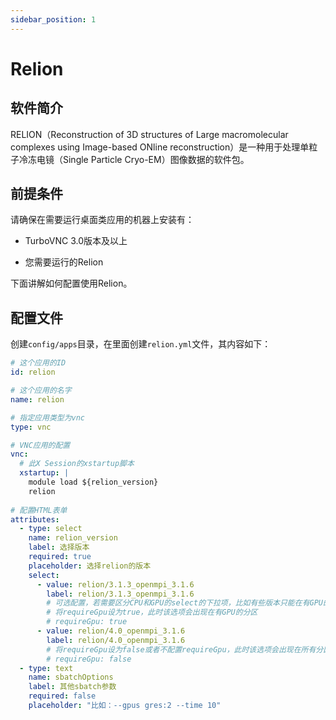 ```yaml
---
sidebar_position: 1
---
```


# Relion

## 软件简介

RELION（Reconstruction of 3D structures of Large macromolecular complexes using Image-based ONline reconstruction）是一种用于处理单粒子冷冻电镜（Single Particle Cryo-EM）图像数据的软件包。

## 前提条件

请确保在需要运行桌面类应用的机器上安装有：

- TurboVNC 3.0版本及以上

- 您需要运行的Relion

下面讲解如何配置使用Relion。

## 配置文件

创建`config/apps`目录，在里面创建`relion.yml`文件，其内容如下：

```yaml title="config/apps/relion.yml"
# 这个应用的ID
id: relion

# 这个应用的名字
name: relion

# 指定应用类型为vnc
type: vnc

# VNC应用的配置
vnc:
  # 此X Session的xstartup脚本
  xstartup: |
    module load ${relion_version}
    relion
      
# 配置HTML表单
attributes:
  - type: select
    name: relion_version
    label: 选择版本
    required: true
    placeholder: 选择relion的版本
    select:
      - value: relion/3.1.3_openmpi_3.1.6
        label: relion/3.1.3_openmpi_3.1.6
        # 可选配置，若需要区分CPU和GPU的select的下拉项，比如有些版本只能在有GPU的分区有效
        # 将requireGpu设为true，此时该选项会出现在有GPU的分区
        # requireGpu: true
      - value: relion/4.0_openmpi_3.1.6
        label: relion/4.0_openmpi_3.1.6
        # 将requireGpu设为false或者不配置requireGpu，此时该选项会出现在所有分区
        # requireGpu: false
  - type: text
    name: sbatchOptions
    label: 其他sbatch参数
    required: false
    placeholder: "比如：--gpus gres:2 --time 10"
```

